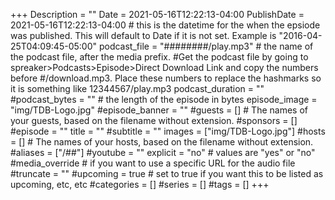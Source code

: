 +++
Description = ""
Date = 2021-05-16T12:22:13-04:00
PublishDate = 2021-05-16T12:22:13-04:00 # this is the datetime for the when the epsiode was published. This will default to Date if it is not set. Example is "2016-04-25T04:09:45-05:00"
podcast_file = "########/play.mp3" # the name of the podcast file, after the media prefix.
#Get the podcast file by going to spreaker>Podcasts>Episode>Direct Download Link and copy the numbers before
#/download.mp3. Place these numbers to replace the hashmarks so it is something like 12344567/play.mp3 
podcast_duration = ""
#podcast_bytes = "" # the length of the episode in bytes
episode_image = "img/TDB-Logo.jpg"
#episode_banner = ""
#guests = [] # The names of your guests, based on the filename without extension.
#sponsors = []
#episode = ""
title = ""
#subtitle = ""
images = ["img/TDB-Logo.jpg"]
#hosts = [] # The names of your hosts, based on the filename without extension.
#aliases = ["/##"]
#youtube = ""
explicit = "no" # values are "yes" or "no"
#media_override # if you want to use a specific URL for the audio file
#truncate = ""
#upcoming = true # set to true if you want this to be listed as upcoming, etc, etc
#categories = []
#series = []
#tags = []
+++
